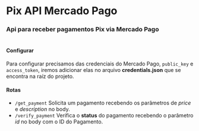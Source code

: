# Pix API Mercado Pago
### Api para receber pagamentos Pix via Mercado Pago
#
#### Configurar
Para configurar precisamos das credenciais do Mercado Pago, `public_key` e `access_token`, iremos adicionar elas no arquivo **credentials.json** que se encontra na raíz do projeto.
#### Rotas 
* `/get_payment` Solicita um pagamento recebendo os parâmetros de *price* e *description* no body.
* `/verify_payment` Verifica o **status** do pagamento recebendo o parâmetro *id* no body com o ID do Pagamento.
